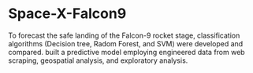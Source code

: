 # Space-X-Falcon9
To forecast the safe landing of the Falcon-9 rocket stage, classification algorithms (Decision tree, Radom Forest, and SVM) were developed and compared. built a predictive model employing engineered data from web scraping, geospatial analysis, and exploratory analysis.
